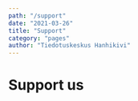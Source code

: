 ```yaml
---
path: "/support"
date: "2021-03-26"
title: "Support"
category: "pages"
author: "Tiedotuskeskus Hanhikivi"
---
```


# Support us
